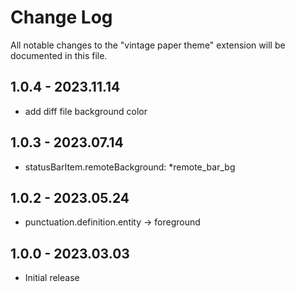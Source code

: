 # Change Log

All notable changes to the "vintage paper theme" extension will be documented in this file.

<!-- Check [Keep a Changelog](http://keepachangelog.com/) for recommendations on how to structure this file. -->

## 1.0.4 - 2023.11.14

- add diff file background color

## 1.0.3 - 2023.07.14

- statusBarItem.remoteBackground: \*remote_bar_bg

## 1.0.2 - 2023.05.24

- punctuation.definition.entity -> foreground

## 1.0.0 - 2023.03.03

- Initial release
